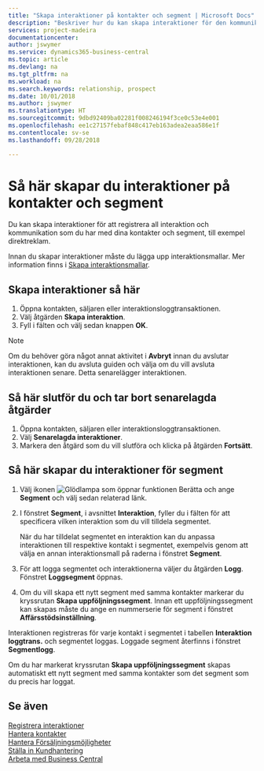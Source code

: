 ```yaml
---
title: "Skapa interaktioner på kontakter och segment | Microsoft Docs"
description: "Beskriver hur du kan skapa interaktioner för den kommunikation som du har med dina kontakter och segment i Business Central, till exempel direktmail."
services: project-madeira
documentationcenter: 
author: jswymer
ms.service: dynamics365-business-central
ms.topic: article
ms.devlang: na
ms.tgt_pltfrm: na
ms.workload: na
ms.search.keywords: relationship, prospect
ms.date: 10/01/2018
ms.author: jswymer
ms.translationtype: HT
ms.sourcegitcommit: 9dbd92409ba02281f008246194f3ce0c53e4e001
ms.openlocfilehash: ee1c27157febaf848c417eb163adea2eaa586e1f
ms.contentlocale: sv-se
ms.lasthandoff: 09/28/2018

---
```

# <a name="create-interactions-on-contacts-and-segments"></a>Så här skapar du interaktioner på kontakter och segment
Du kan skapa interaktioner för att registrera all interaktion och kommunikation som du har med dina kontakter och segment, till exempel direktreklam.

Innan du skapar interaktioner måste du lägga upp interaktionsmallar. Mer information finns i  [Skapa interaktionsmallar](marketing-interactions.md).

## <a name="to-create-an-interaction"></a>Skapa interaktioner så här
1. Öppna kontakten, säljaren eller interaktionsloggtransaktionen.
2. Välj åtgärden **Skapa interaktion**.
3. Fyll i fälten och välj sedan knappen **OK**.

> [!NOTE]  
>   Om du behöver göra något annat aktivitet i **Avbryt** innan du avslutar interaktionen, kan du avsluta guiden och välja om du vill avsluta interaktionen senare. Detta senarelägger interaktionen.

## <a name="to-finish-and-delete-postponed-interactions"></a>Så här slutför du och tar bort senarelagda åtgärder
1. Öppna kontakten, säljaren eller interaktionsloggtransaktionen.
2. Välj **Senarelagda interaktioner**.
3. Markera den åtgärd som du vill slutföra och klicka på åtgärden **Fortsätt**.

## <a name="to-create-an-interaction-on-a-segment"></a>Så här skapar du interaktioner för segment
1. Välj ikonen ![Glödlampa som öppnar funktionen Berätta](media/ui-search/search_small.png "Berätta vad du vill göra") och ange **Segment** och välj sedan relaterad länk.
2. I fönstret **Segment**, i avsnittet **Interaktion**, fyller du i fälten för att specificera vilken interaktion som du vill tilldela segmentet.

    När du har tilldelat segmentet en interaktion kan du anpassa interaktionen till respektive kontakt i segmentet, exempelvis genom att välja en annan interaktionsmall på raderna i fönstret **Segment**.  
3. För att logga segmentet och interaktionerna väljer du åtgärden **Logg**. Fönstret **Loggsegment** öppnas.
4. Om du vill skapa ett nytt segment med samma kontakter markerar du kryssrutan **Skapa uppföljningssegment**. Innan ett uppföljningssegment kan skapas måste du ange en nummerserie för segment i fönstret **Affärsstödsinställning**.

Interaktionen registreras för varje kontakt i segmentet i tabellen **Interaktion loggtrans.** och segmentet loggas. Loggade segment återfinns i fönstret **Segmentlogg**.

Om du har markerat kryssrutan **Skapa uppföljningssegment** skapas automatiskt ett nytt segment med samma kontakter som det segment som du precis har loggat.

## <a name="see-also"></a>Se även
[Registrera interaktioner](marketing-interactions.md)  
[Hantera kontakter](marketing-contacts.md)  
[Hantera Försäljningsmöjligheter](marketing-manage-sales-opportunities.md)  
[Ställa in Kundhantering](marketing-setup-marketing.md)  
[Arbeta med Business Central](ui-work-product.md)

